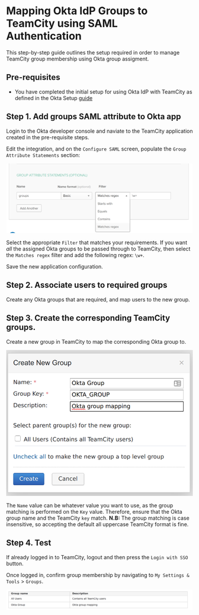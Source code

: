 # Mapping Okta IdP Groups to TeamCity using SAML Authentication

This step-by-step guide outlines the setup required in order to manage TeamCity group membership using Okta group assigment.

## Pre-requisites

* You have completed the initial setup for using Okta IdP with TeamCity as defined in the Okta Setup [guide](OktaSetup.md)

## Step 1. Add groups SAML attribute to Okta app

Login to the Okta developer console and naviate to the TeamCity application created in the pre-requisite steps.

Edit the integration, and on the `Configure SAML` screen, populate the `Group Attribute Statements` section:

![Okta Group Attributes](img/okta_group_mappings.png)

Select the appropriate `Filter` that matches your requirements. If you want _all_ the assigned Okta groups to be passed through to TeamCity, then select the `Matches regex` filter and add the following regex: `\w+`.

Save the new application configuration.

## Step 2. Associate users to required groups

Create any Okta groups that are required, and map users to the new group.

## Step 3. Create the corresponding TeamCity groups.

Create a new group in TeamCity to map the corresponding Okta group to.

![TeamCity new group](img/teamcity_new_group.png)

The `Name` value can be whatever value you want to use, as the group matching is performed on the `Key` value.
Therefore, ensure that the Okta group name and the TeamCity `key` match.
**N.B:** The group matching is case insensitive, so accepting the default all uppercase TeamCity format is fine.

## Step 4. Test

If already logged in to TeamCity, logout and then press the `Login with SSO` button.

Once logged in, confirm group membership by navigating to `My Settings & Tools` > `Groups`.

![TeamCity group membership](img/teamcity_assigned_groups.png)